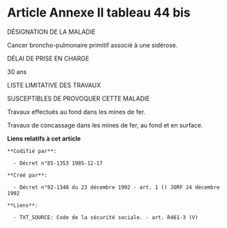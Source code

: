 # Article Annexe II tableau 44 bis

DÉSIGNATION DE LA MALADIE

Cancer broncho-pulmonaire primitif associé à une sidérose.

DÉLAI DE PRISE EN CHARGE

30 ans

LISTE LIMITATIVE DES TRAVAUX

SUSCEPTIBLES DE PROVOQUER CETTE MALADIE

Travaux effectués au fond dans les mines de fer.

Travaux de concassage dans les mines de fer, au fond et en surface.

**Liens relatifs à cet article**

	**Codifié par**:

	  - Décret n°85-1353 1985-12-17

	**Créé par**:

	  - Décret n°92-1348 du 23 décembre 1992 - art. 1 () JORF 24 décembre 1992

	**Liens**:

	  - TXT_SOURCE: Code de la sécurité sociale. - art. R461-3 (V)
